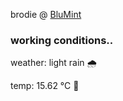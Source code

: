 brodie @ [BluMint](https://www.linkedin.com/company/blumint-io/)

<!--weather_start-->
### working conditions..

weather: light rain 🌧️

temp: 15.62 °C 👕

<!--weather_end-->
